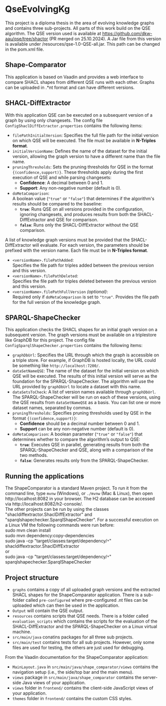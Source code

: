 # QseEvolvingKg

This project is a diploma thesis in the area of evolving knowledge graphs and contains three sub-projects. All parts of this work build on the QSE algorithm. The QSE version used is available at https://github.com/dkw-aau/qse/tree/shactor (PR merged on 25.10.2024). A Jar file from this version is available under /resources/qse-1.0-QSE-all.jar. This path can be changed in the pom.xml file. 

## Shape-Comparator
This application is based on Vaadin and provides a web interface to compare SHACL shapes from different QSE runs with each other. Graphs can be uploaded in .*nt format and can have different versions.

## SHACL-DiffExtractor
With this application QSE can be executed on a subsequent version of a graph by using only changesets. The config file `ConfigShaclDiffExtractor.properties` contains the following items:  
- `filePathInitialVersion`:  Specifies the full file path for the initial version on which QSE will be executed. The file must be available in **N-Triples format**.
- `initialVersionName`:   Defines the name of the dataset for the initial version, allowing the graph version to have a different name than the file name.
- `pruningThresholds`:   Sets the pruning thresholds for QSE in the format `{(confidence,support)}`. These thresholds apply during the first execution of QSE and while parsing changesets:
  - **Confidence**: A decimal between 0 and 1.
  - **Support**: Any non-negative number (default is 0).
- `doMetaComparison`:  
  A boolean value (`"true"` or `"false"`) that determines if the algorithm's results should be compared to the baseline:
  - **`true`**: Runs QSE on all versions provided in the configuration, ignoring changesets, and produces results from both the SHACL-DiffExtractor and QSE for comparison.
  - **`false`**: Runs only the SHACL-DiffExtractor without the QSE comparison.

A list of knowledge graph versions must be provided that the SHACL-DiffExtractor will evaluate. For each version, the parameters should be prefixed with the version name. Each file must be in **N-Triples format**. 
- `<versionName>.filePathAdded`:  
  Specifies the file path for triples added between the previous version and this version.
- `<versionName>.filePathDeleted`:  
  Specifies the file path for triples deleted between the previous version and this version.
- `<versionName>.filePathFullVersion` *(optional)*:  
  Required only if `doMetaComparison` is set to `"true"`. Provides the file path for the full version of the knowledge graph.

## SPARQL-ShapeChecker
This application checks the SHACL shapes for an initial graph version on a subsequent version. The graph versions must be available on a triplestore like GraphDB for this project. The config file `ConfigSparqlShapeChecker.properties` contains the following items:  
- `graphDbUrl`:  Specifies the URL through which the graph is accessible on a triple store. For example, if GraphDB is hosted locally, the URL could be something like `http://localhost:7200/`.
- `dataSetNameQSE`:   The name of the dataset for the initial version on which QSE will be executed. The results of this initial version will serve as the foundation for the SPARQL-ShapeChecker. The algorithm will use the URL provided by `graphDbUrl` to locate a dataset with this name.
- `dataSetsToCheck`:   A list of version names available through `graphDbUrl`. The SPARQL-ShapeChecker will be run on each of these versions, using the QSE results from `dataSetNameQSE` as a basis. You can list one or more dataset names, separated by commas.
- `pruningThresholds`:   Specifies pruning thresholds used by QSE in the format `{(confidence,support)}`:
  - **Confidence** should be a decimal number between 0 and 1.
  - **Support** can be any non-negative number (default is 0).
- `doMetaComparison`:   A boolean parameter (`"true"` or `"false"`) that determines whether to compare the algorithm’s output to QSE:
  - **`true`**: Executes QSE in parallel, generating results from both the SPARQL-ShapeChecker and QSE, along with a comparison of the two methods.
  - **`false`**: Generates results only from the SPARQL-ShapeChecker.

## Running the applications

The ShapeComparator is a standard Maven project. To run it from the command line,
type `mvnw` (Windows), or `./mvnw` (Mac & Linux), then open
http://localhost:8082 in your browser. The H2 database can be accessed via http://localhost:8082/h2-console/.  
The other projects can be run by using the classes "shacldiffextractor.ShaclDiffExtractor" and "sparqlshapechecker.SparqlShapeChecker".
For a successful execution on a Linux VM the following commands were run before:  
sudo mvn clean install  
sudo mvn dependency:copy-dependencies  
sudo java -cp "target/classes:target/dependency/`*`" shacldiffextractor.ShaclDiffExtractor   
or  
sudo java -cp "target/classes:target/dependency/`*`" sparqlshapechecker.SparqlShapeChecker     

## Project structure

- `graphs` contains a copy of all uploaded graph versions and the extracted SHACL shapes for the ShapeComparator application. There is a sub-folder called `pre-configured` where pre-configured .nt files can be uploaded which can then be used in the application.
- `Output` will contain the QSE output.
- `resources` contains scripts that QSE needs. There is a folder called `evaluation_scripts` which contains the scripts for the evaluation of the SHACL-DiffExtractor and the SPARQL-ShapeChecker on a Linux virtual machine.
- `src/main/java` conatins packages for all three sub projects.
- `src/main/test` contains tests for all sub projects. However, only some files are used for testing, the others are just used for debugging.

From the Vaadin documentation for the ShapeComparator application:
- `MainLayout.java` in `src/main/java/shape_comparator/views` contains the navigation setup (i.e., the
  side/top bar and the main menu).
- `views` package in `src/main/java/shape_comparator` contains the server-side Java views of your application.
- `views` folder in `frontend/` contains the client-side JavaScript views of your application.
- `themes` folder in `frontend/` contains the custom CSS styles.

